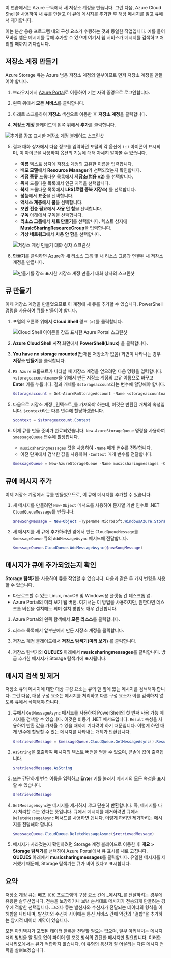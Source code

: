 이 연습에서는 Azure 구독에서 새 저장소 계정을 만듭니다. 그런 다음, Azure Cloud Shell을 사용하여 새 큐를 만들고 이 큐에 메시지를 추가한 후 해당 메시지를 읽고 큐에서 제거합니다.

이는 분산 응용 프로그램 내의 구성 요소가 수행하는 것과 동일한 작업입니다. 예를 들어 모바일 앱은 메시지를 큐에 추가할 수 있으며 여기서 웹 서비스가 메시지를 검색하고 처리할 때까지 기다립니다.

## <a name="create-a-storage-account"></a>저장소 계정 만들기

Azure Storage 큐는 Azure 범용 저장소 계정의 일부이므로 먼저 저장소 계정을 만들어야 합니다.

1. 브라우저에서 [Azure Portal](https://portal.azure.com?azure-portal=true)로 이동하여 기본 자격 증명으로 로그인합니다.

2. 왼쪽 위에서 **모든 서비스**를 클릭합니다.

3. 아래로 스크롤하여 **저장소** 섹션으로 이동한 후 **저장소 계정**을 클릭합니다.

4. **저장소 계정** 블레이드의 왼쪽 위에서 **추가**를 클릭합니다.

  ![추가를 강조 표시한 저장소 계정 블레이드 스크린샷](../media-draft/4-create-a-storage-account-1.png)

5. 결과 대화 상자에서 다음 정보를 입력하면 포털의 각 옵션에 `(i)` 아이콘이 표시되며, 이 아이콘을 사용하여 옵션의 기능에 대해 자세히 알아볼 수 있습니다.
    - **이름** 텍스트 상자에 저장소 계정의 고유한 이름을 입력합니다.
    - **배포 모델**에서 **Resource Manager**가 선택되었는지 확인합니다.
    - **계정 종류** 드롭다운 목록에서 **저장소(범용 v2)** 를 선택합니다.
    - **위치** 드롭다운 목록에서 인근 지역을 선택합니다.
    - **복제** 드롭다운 목록에서 **LRS(로컬 중복 저장소)** 를 선택합니다.
    - **성능**에서 **표준**을 선택합니다.
    - **액세스 계층**에서 **쿨**을 선택합니다.
    - **보안 전송 필요**에서 **사용 안 함**을 선택합니다.
    - **구독** 아래에서 구독을 선택합니다.
    - **리소스 그룹**에서 **새로 만들기**를 선택합니다. 텍스트 상자에 **MusicSharingResourceGroup**을 입력합니다.
    - **가상 네트워크**에서 **사용 안 함**을 선택합니다. 

    ![저장소 계정 만들기 대화 상자 스크린샷](../media-draft/4-create-a-storage-account-2.png)

6. **만들기**를 클릭하면 Azure가 새 리소스 그룹 및 새 리소스 그룹과 연결된 새 저장소 계정을 만듭니다.

    ![만들기를 강조 표시한 저장소 계정 만들기 대화 상자의 스크린샷](../media-draft/4-create-a-storage-account-3.png)

## <a name="create-a-queue"></a>큐 만들기

이제 저장소 계정을 만들었으므로 이 계정에 새 큐를 추가할 수 있습니다. PowerShell 명령을 사용하여 큐를 만들어야 합니다.

1. 포털의 오른쪽 위에서 **Cloud Shell** 링크 `(>)`를 클릭합니다.

    ![Cloud Shell 아이콘을 강조 표시한 Azure Portal 스크린샷](../media-draft/4-create-a-storage-queue-1.png)

2. **Azure Cloud Shell 시작** 화면에서 **PowerShell(Linux)** 을 클릭합니다.

3. **You have no storage mounted**(탑재된 저장소가 없음) 화면이 나타나는 경우 **저장소 만들기**를 클릭합니다.

4. `PS Azure` 프롬프트가 나타날 때 저장소 계정을 얻으려면 다음 명령을 입력합니다. `<storageaccountname>`을 위에서 만든 저장소 계정의 고유 이름으로 바꾸고 **Enter** 키를 누릅니다. 결과 개체를 `$storageaccount`라는 변수에 할당해야 합니다.

    ```powershell
    $storageaccount = Get-AzureRmStorageAccount -Name <storageaccountname> -ResourceGroup  MusicSharingResourceGroup
    ```

5. 다음으로 저장소 계정 _컨텍스트_를 가져와야 하는데, 이것은 반환된 개체의 속성입니다. `$context`라는 다른 변수에 할당하겠습니다.

    ```powershell
    $context = $storageaccount.Context
    ```

6. 이제 큐를 만들 준비가 완료되었습니다. `New-AzureStorageQueue` 명령을 사용하여 `$messageQueue` 변수에 할당합니다.
    - `musicsharingmessages` 값을 사용하여 `-Name` 매개 변수를 전달합니다.
    - 이전 단계에서 검색한 값을 사용하여 `-Context` 매개 변수를 전달합니다.

    ```powershell
    $messageQueue = New-AzureStorageQueue -Name musicsharingmessages -Context $context
    ```

## <a name="add-a-message-to-the-queue"></a>큐에 메시지 추가

이제 저장소 계정에서 큐를 만들었으므로, 이 큐에 메시지를 추가할 수 있습니다.

1. 새 메시지를 만들려면 `New-Object` 메서드를 사용하여 문자열 기반 인수로 .NET `CloudQueueMessage`를 만듭니다.

    ```powershell
    $newSongMessage = New-Object -TypeName Microsoft.WindowsAzure.Storage.Queue.CloudQueueMessage -ArgumentList "A new song has been added."
    ```

2. 새 메시지를 새 큐에 추가하려면 앞에서 만든 `CloudQueueMessage`를 `$messageQueue` 큐의 `AddMessageAsync` 메서드에 전달합니다.

    ```powershell
    $messageQueue.CloudQueue.AddMessageAsync($newSongMessage)
    ```

## <a name="verify-the-message-was-queued"></a>메시지가 큐에 추가되었는지 확인

**Storage 탐색기**를 사용하여 큐를 작업할 수 있습니다. 다음과 같은 두 가지 변형을 사용할 수 있습니다.

- 다운로드할 수 있는 Linux, macOS 및 Windows용 플랫폼 간 데스크톱 앱.
- Azure Portal의 미리 보기 웹 버전. 여기서는 이 방법을 사용하지만, 원한다면 데스크톱 버전을 설치해도 되며 설치 방법도 매우 간단합니다.

1. Azure Portal의 왼쪽 탐색에서 **모든 리소스**를 클릭합니다.

2. 리소스 목록에서 앞부분에서 만든 저장소 계정을 클릭합니다.

3. 저장소 계정 블레이드에서 **저장소 탐색기(미리 보기)** 를 클릭합니다.

4. 저장소 탐색기의 **QUEUES** 아래에서 **musicsharingmessages**를 클릭합니다. 방금 추가한 메시지가 Storage 탐색기에 표시됩니다.

## <a name="retrieve-and-remove-the-message"></a>메시지 검색 및 제거

저장소 큐의 메시지에 대한 대상 구성 요소는 큐의 맨 앞에 있는 메시지를 검색해야 합니다. 그런 다음, 대상 구성 요소는 메시지를 처리하고 다른 구성 요소가 이를 검색하지 않도록 큐에서 삭제해야 합니다.

1. 큐에서 `GetMessageAsync` 메서드를 사용하여 PowerShell의 첫 번째 사용 가능 메시지를 검색할 수 있습니다. 이것은 비동기 .NET 메서드입니다. `Result` 속성을 사용하여 반환 값을 가져올 수 있을 때까지 기다려야 하기 때문입니다. 이렇게 하면 매개 변수에 할당할 수 있는 메시지를 나타내는 개체가 반환됩니다.

    ```powershell
    $retrievedMessage = $messageQueue.CloudQueue.GetMessageAsync().Result
    ```

2. `AsString`을 호출하여 메시지의 텍스트 버전을 얻을 수 있으며, 콘솔에 값이 출력됩니다.

    ```powershell
    $retrievedMessage.AsString
    ```

3. 또는 간단하게 변수 이름을 입력하고 **Enter** 키를 눌러서 메시지의 모든 속성을 표시할 수 있습니다.

    ```powershell
    $retrievedMessage
    ```

4. `GetMessageAsync`는 메시지를 제거하지 *않고* 단순히 반환합니다. 즉, 메시지를 다시 처리할 수는 있다는 뜻입니다. 큐에서 메시지를 제거하려면 큐에서 `DeleteMessageAsync` 메서드를 사용하면 됩니다. 이렇게 하려면 제거하려는 메시지를 전달해야 합니다.

    ```powershell
    $messageQueue.CloudQueue.DeleteMessageAsync($retrievedMessage)
    ```

5. 메시지가 사라졌는지 확인하려면 Storage 계정 블레이드로 이동한 후 **개요 > Storage 탐색기**를 선택하여 Azure Portal에서 큐 표시를 새로 고칩니다. **QUEUES** 아래에서 **musicsharingmessages**를 클릭합니다. 유일한 메시지를 제거했기 때문에, Storage 탐색기는 큐가 비어 있다고 표시합니다.


## <a name="summary"></a>요약
저장소 계정 큐는 배포 응용 프로그램의 구성 요소 간에 _메시지_를 전달하려는 경우에 유용한 솔루션입니다. 전송을 보장하거나 보낸 순서대로 메시지가 전송되게 만들려는 경우에 적합한 선택입니다. 그러나 큐는 발신자와 수신자가 전달되는 데이터의 형식을 이해함을 나타내며, 발신자와 수신자 사이에는 통신 서비스 간에 약간의 "결합"을 추가하는 암시적 데이터 계약이 있습니다.

모든 아키텍처가 포맷된 데이터 블록을 전달할 필요는 없으며, 일부 아키텍처는 메시지 처리 방법을 알 필요 없이 파이어 앤 포켓 방식의 간단한 메시지만 필요합니다. 이러한 시나리오에서는 큐가 적합하지 않습니다. 이 유형의 통신과 잘 어울리는 다른 메시지 전략을 살펴보겠습니다.